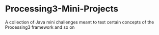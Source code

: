 # Processing3-Mini-Projects
A collection of Java mini challenges meant to test certain concepts of the Processing3 framework and so on
